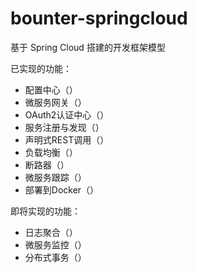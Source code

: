 # bounter-springcloud
基于 Spring Cloud 搭建的开发框架模型

   已实现的功能：
   - 配置中心（）
   - 微服务网关（）
   - OAuth2认证中心（）
   - 服务注册与发现（）
   - 声明式REST调用（）
   - 负载均衡（）
   - 断路器（）
   - 微服务跟踪（）
   - 部署到Docker（）
   
   
即将实现的功能：
  - 日志聚合（）
  - 微服务监控（）
  - 分布式事务（）
   
